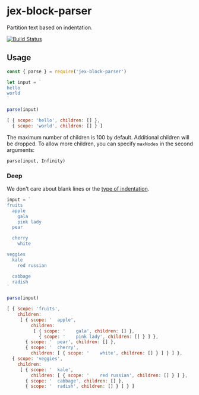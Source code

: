 # jex-block-parser

Partition text based on indentation.

[![Build Status](https://travis-ci.org/reergymerej/block-parser.svg?branch=master)](https://travis-ci.org/reergymerej/block-parser)


## Usage

```js
const { parse } = require('jex-block-parser')

let input = `
hello
world
`

parse(input)

[ { scope: 'hello', children: [] },
  { scope: 'world', children: [] } ]
```

The maximum number of children is 100 by default. Additional children will be dropped. To allow more children, you can specify `maxNodes` in the second arguments:

```
parse(input, Infinity)
```

### Deep

We don't care about blank lines or the [type of
indentation](https://softwareengineering.stackexchange.com/questions/57/tabs-versus-spaces-what-is-the-proper-indentation-character-for-everything-in-e).
```js
input = `
fruits
  apple
    gala
    pink lady
  pear

  cherry
    white

veggies
  kale
    red russian

  cabbage
  radish
`

parse(input)

[ { scope: 'fruits',
    children:
     [ { scope: '  apple',
         children:
          [ { scope: '    gala', children: [] },
            { scope: '    pink lady', children: [] } ] },
       { scope: '  pear', children: [] },
       { scope: '  cherry',
         children: [ { scope: '    white', children: [] } ] } ] },
  { scope: 'veggies',
    children:
     [ { scope: '  kale',
         children: [ { scope: '    red russian', children: [] } ] },
       { scope: '  cabbage', children: [] },
       { scope: '  radish', children: [] } ] } ]
```
